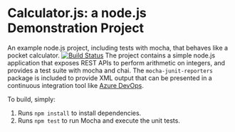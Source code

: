 Calculator.js: a node.js Demonstration Project
==============================================
An example node.js project, including tests with mocha, that behaves like
a pocket calculator.
[![Build Status](https://dev.azure.com/DP400LOTOS/Integrating%20External%20Source%20Control%20with%20Azure%20Pipelines/_apis/build/status/eklacz.calculator?branchName=master)](https://dev.azure.com/DP400LOTOS/Integrating%20External%20Source%20Control%20with%20Azure%20Pipelines/_build/latest?definitionId=12&branchName=master)
The project contains a simple node.js application that exposes REST APIs
to perform arithmetic on integers, and provides a test suite with mocha
and chai.  The `mocha-junit-reporters` package is included to provide XML
output that can be presented in a continuous integration tool like
[Azure DevOps](https://azure.com/devops).

To build, simply:

1. Runs `npm install` to install dependencies.
2. Runs `npm test` to run Mocha and execute the unit tests.


